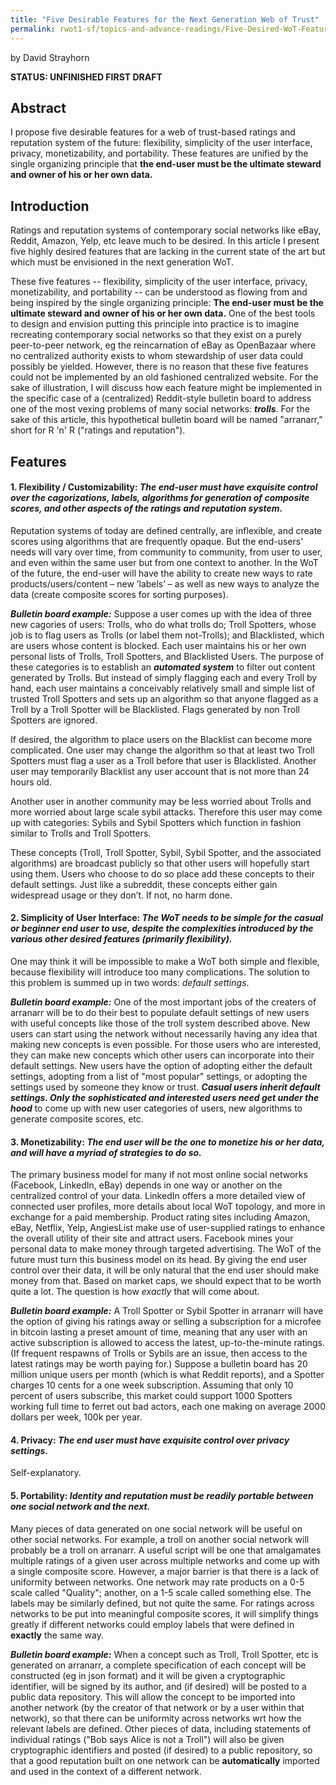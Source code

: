 ```yaml
---
title: "Five Desirable Features for the Next Generation Web of Trust"
permalink: rwot1-sf/topics-and-advance-readings/Five-Desired-WoT-Features/
---
```


by David Strayhorn

**STATUS: UNFINISHED FIRST DRAFT**

## Abstract

I propose five desirable features for a web of trust-based ratings and reputation system of the future: flexibility, simplicity of the user interface, privacy, monetizability, and portability. These features are unified by the single organizing principle that **the end-user must be the ultimate steward and owner of his or her own data.**

## Introduction 

Ratings and reputation systems of contemporary social networks like eBay, Reddit, Amazon, Yelp, etc leave much to be desired. In this article I present five highly desired features that are lacking in the current state of the art but which must be envisioned in the next generation WoT. 

These five features -- flexibility, simplicity of the user interface, privacy, monetizability, and portability -- can be understood as flowing from and being inspired by the single organizing principle: **The end-user must be the ultimate steward and owner of his or her own data.** One of the best tools to design and envision putting this principle into practice is to imagine recreating contemporary social networks so that they exist on a purely peer-to-peer network, eg the reincarnation of eBay as OpenBazaar where no centralized authority exists to whom stewardship of user data could possibly be yielded. However, there is no reason that these five features could not be implemented by an old fashioned centralized website. For the sake of illustration, I will discuss how each feature might be implemented in the specific case of a (centralized) Reddit-style bulletin board to address one of the most vexing problems of many social networks: ***trolls***. For the sake of this article, this hypothetical bulletin board will be named "arranarr," short for R 'n' R ("ratings and reputation").

## Features

#### 1. Flexibility / Customizability: *The end-user must have exquisite control over the cagorizations, labels, algorithms for generation of composite scores, and other aspects of the ratings and reputation system.*

Reputation systems of today are defined centrally, are inflexible, and create scores using algorithms that are frequently opaque. But the end-users' needs will vary over time, from community to community, from user to user, and even within the same user but from one context to another. In the WoT of the future, the end-user will have the ability to create new ways to rate products/users/content – new ’labels’ – as well as new ways to analyze the data (create composite scores for sorting purposes).

***Bulletin board example:*** Suppose a user comes up with the idea of three new cagories of users: Trolls, who do what trolls do; Troll Spotters, whose job is to flag users as Trolls (or label them not-Trolls); and Blacklisted, which are users whose content is blocked. Each user maintains his or her own personal lists of Trolls, Troll Spotters, and Blacklisted Users. The purpose of these categories is to establish an ***automated system*** to filter out content generated by Trolls. But instead of simply flagging each and every Troll by hand, each user maintains a conceivably relatively small and simple list of trusted Troll Spotters and sets up an algorithm so that anyone flagged as a Troll by a Troll Spotter will be Blacklisted. Flags generated by non Troll Spotters are ignored. 

If desired, the algorithm to place users on the Blacklist can become more complicated. One user may change the algorithm so that at least two Troll Spotters must flag a user as a Troll before that user is Blacklisted. Another user may temporarily Blacklist any user account that is not more than 24 hours old.

Another user in another community may be less worried about Trolls and more worried about large scale sybil attacks. Therefore this user may come up with categories: Sybils and Sybil Spotters which function in fashion similar to Trolls and Troll Spotters.

These concepts (Troll, Troll Spotter, Sybil, Sybil Spotter, and the associated algorithms) are broadcast publicly so that other users will hopefully start using them. Users who choose to do so place add these concepts to their default settings. Just like a subreddit, these concepts either gain widespread usage or they don’t. If not, no harm done.

#### 2. Simplicity of User Interface: *The WoT needs to be simple for the casual or beginner end user to use, despite the complexities introduced by the various other desired features (primarily flexibility).*

One may think it will be impossible to make a WoT both simple and flexible, because flexibility will introduce too many complications. The solution to this problem is summed up in two words: *default settings*.

***Bulletin board example:*** One of the most important jobs of the creaters of arranarr will be to do their best to populate default settings of new users with useful concepts like those of the troll system described above. New users can start using the network without necessarily having any idea that making new concepts is even possible. For those users who are interested, they can make new concepts which other users can incorporate into their default settings. New users have the option of adopting either the default settings, adopting from a list of "most popular" settings, or adopting the settings used by someone they know or trust. ***Casual users inherit default settings. Only the sophisticated and interested users need get under the hood*** to come up with new user categories of users, new algorithms to generate composite scores, etc.

#### 3. Monetizability: *The end user will be the one to monetize his or her data, and will have a myriad of strategies to do so.*

The primary business model for many if not most online social networks (Facebook, LinkedIn, eBay) depends in one way or another on the centralized control of your data. LinkedIn offers a more detailed view of connected user profiles, more details about local WoT topology, and more in exchange for a paid membership. Product rating sites including Amazon, eBay, Netflix, Yelp, AngiesList make use of user-supplied ratings to enhance the overall utility of their site and attract users. Facebook mines your personal data to make money through targeted advertising. The WoT of the future must turn this business model on its head. By giving the end user control over their data, it will be only natural that the end user should make money from that. Based on market caps, we should expect that to be worth quite a lot. The question is how *exactly* that will come about.

***Bulletin board example:*** A Troll Spotter or Sybil Spotter in arranarr will have the option of giving his ratings away or selling a subscription for a microfee in bitcoin lasting a preset amount of time, meaning that any user with an active subscription is allowed to access the latest, up-to-the-minute ratings. (If frequent respawns of Trolls or Sybils are an issue, then access to the latest ratings may be worth paying for.)  Suppose a bulletin board has 20 million unique users per month (which is what Reddit reports), and a Spotter charges 10 cents for a one week subscription. Assuming that only 10 percent of users subscribe, this market could support 1000 Spotters working full time to ferret out bad actors, each one making on average 2000 dollars per week, 100k per year.

#### 4. Privacy: *The end user must have exquisite control over privacy settings.*

Self-explanatory.

#### 5. Portability: *Identity and reputation must be readily portable between one social network and the next.*

Many pieces of data generated on one social network will be useful on other social networks. For example, a troll on another social network will probably be a troll on arranarr. A useful script will be one that amalgamates multiple ratings of a given user across multiple networks and come up with a single composite score. However, a major barrier is that there is a lack of uniformity between networks. One network may rate products on a 0-5 scale called "Quality"; another, on a 1-5 scale called something else. The labels may be similarly defined, but not quite the same. For ratings across networks to be put into meaningful composite scores, it will simplify things greatly if different networks could employ labels that were defined in **exactly** the same way. 

***Bulletin board example:*** When a concept such as Troll, Troll Spotter, etc is generated on arranarr, a complete specification of each concept will be constructed (eg in json format) and it will be given a cryptographic identifier, will be signed by its author, and (if desired) will be posted to a public data repository. This will allow the concept to be imported into another network (by the creator of that network or by a user within that network), so that there can be uniformity across networks wrt how the relevant labels are defined. Other pieces of data, including statements of individual ratings ("Bob says Alice is not a Troll") will also be given cryptographic identifiers and posted (if desired) to a public repository, so that a good reputation built on one network can be **automatically** imported and used in the context of a different network.


